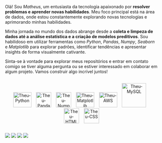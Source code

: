 ##

Olá! Sou *Matheus*, um entusiasta da tecnologia apaixonado por **resolver problemas e aprender novas habilidades**. Meu foco principal está na área de dados, onde estou constantemente explorando novas tecnologias e aprimorando minhas habilidades.

Minha jornada no mundo dos dados abrange desde a **coleta e limpeza de dados até a análise estatística e a criação de modelos preditivos**. Sou habilidoso em utilizar ferramentas como *Python*, *Pandas*, *Numpy*, *Seaborn* e *Matplotlib* para explorar padrões, identificar tendências e apresentar insights de forma visualmente cativante.

Sinta-se à vontade para explorar meus repositórios e entrar em contato comigo se tiver alguma pergunta ou se estiver interessado em colaborar em algum projeto. Vamos construir algo incrível juntos!

##

<div align="center">
  <img alt="Theu-Python" height="50" width="60" src="https://cdn.jsdelivr.net/gh/devicons/devicon/icons/python/python-original.svg">&nbsp;&nbsp;&nbsp;
  <img alt="Theu-Pandas" height="50" width="50" src="https://cdn.jsdelivr.net/gh/devicons/devicon@latest/icons/pandas/pandas-original.svg">&nbsp;&nbsp;&nbsp;
  <img alt="Theu-Numpy" height="50" width="50" src="https://cdn.jsdelivr.net/gh/devicons/devicon@latest/icons/numpy/numpy-plain.svg">&nbsp;&nbsp;&nbsp;
  <img alt="Theu-Matplotlib" height="50" width="60" src="https://cdn.jsdelivr.net/gh/devicons/devicon@latest/icons/matplotlib/matplotlib-plain.svg">&nbsp;&nbsp;&nbsp;
  <img alt="Theu-AWS" height="50" width="60" src="https://cdn.jsdelivr.net/gh/devicons/devicon@latest/icons/amazonwebservices/amazonwebservices-original-wordmark.svg">&nbsp;&nbsp;&nbsp;
  <img alt="Theu-MySQL" height="80" width="" src="https://cdn.jsdelivr.net/gh/devicons/devicon@latest/icons/mysql/mysql-original-wordmark.svg">&nbsp;&nbsp;&nbsp;
  <img alt="Theu-HTML" height="50" width="50" src="https://cdn.jsdelivr.net/gh/devicons/devicon/icons/html5/html5-original.svg">&nbsp;&nbsp;&nbsp;
  <img alt="Theu-CSS" height="50" width="50" src="https://cdn.jsdelivr.net/gh/devicons/devicon/icons/css3/css3-original.svg">
</div>
  
##

<a href="https://www.linkedin.com/in/theusouza" target="_blank"><img src="https://img.shields.io/badge/-LinkedIn-%230077B5?style=for-the-badge&logo=linkedin&logoColor=white" target="_blank"></a>
<a href="https://instagram.com/Theu011_" target="_blank"><img src="https://img.shields.io/badge/-Instagram-%23E4405F?style=for-the-badge&logo=instagram&logoColor=white" target="_blank"></a>
<a href="mailto:iam.mths.s@gmail.com"><img src="https://img.shields.io/badge/-Gmail-%23333?style=for-the-badge&logo=gmail&logoColor=white" target="_blank"></a>
<a href="https://www.youtube.com/@Theu011" target="_blank"><img src="https://img.shields.io/badge/YouTube-FF0000?style=for-the-badge&logo=youtube&logoColor=white" target="_blank"></a>

